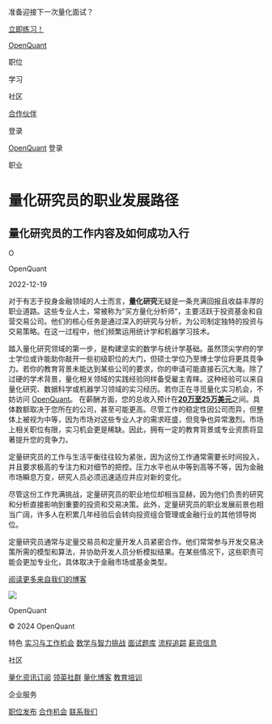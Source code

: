 准备迎接下一次量化面试？

[立即练习！](https://openquant.co/questions)

[OpenQuant](https://openquant.co/)

职位

学习

社区

[合作伙伴](https://openquant.co/partners)

登录

[OpenQuant](https://openquant.co/) 登录

职业

# 量化研究员的职业发展路径

## 量化研究员的工作内容及如何成功入行

O

OpenQuant

2022-12-19

对于有志于投身金融领域的人士而言，**量化研究**无疑是一条充满回报且收益丰厚的职业道路。这些专业人士，常被称为“买方量化分析师”，主要活跃于投资基金和自营交易公司。他们的核心任务是通过深入的研究与分析，为公司制定独特的投资与交易策略。在这一过程中，他们频繁运用统计学和机器学习技术。

踏入量化研究领域的第一步，是构建坚实的数学与统计学基础。虽然顶尖学府的学士学位或许能助你敲开一些初级职位的大门，但硕士学位乃至博士学位将更具竞争力。若你的教育背景未能达到某些公司的要求，你的申请可能直接石沉大海。除了过硬的学术背景，量化相关领域的实践经验同样备受雇主青睐。这种经验可以来自量化研究、数据科学或机器学习领域的实习经历。若你正在寻觅量化实习机会，不妨访问 [OpenQuant](https://openquant.co/quant-researcher-jobs)。
在薪酬方面，您的总收入预计在[**20万至25万美元**](https://openquant.co/salaries)之间。具体数额取决于您所在的公司，甚至可能更高。尽管工作的稳定性因公司而异，但整体上被视为中等，因为市场对这些专业人才的需求旺盛，但竞争也异常激烈。市场上相关职位有限，实习机会更是稀缺。因此，拥有一定的教育背景或专业资质将显著提升您的竞争力。

定量研究员的工作与生活平衡往往较为紧张，因为这份工作通常需要长时间投入，并且要求极高的专注力和对细节的把控。压力水平也从中等到高等不等，因为金融市场瞬息万变，研究人员必须迅速适应并应对新的变化。

尽管这份工作充满挑战，定量研究员的职业地位却相当显赫，因为他们负责的研究和分析直接影响到重要的投资和交易决策。此外，定量研究员的职业发展前景也相当广阔，许多人在积累几年经验后会转向投资组合管理或金融行业的其他领导岗位。

定量研究员通常与定量交易员和定量开发人员紧密合作。他们常常参与开发交易决策所需的模型和算法，并协助开发人员分析模拟结果。在某些情况下，这些职责可能会更加专业化，具体取决于金融市场或基金类型。

[阅读更多来自我们的博客](https://openquant.co/blog)

![](https://openquant.co/favicon.ico)

OpenQuant

© 2024 OpenQuant

特色
[实习与工作机会](https://openquant.co/) [数学与智力挑战](https://openquant.co/math-game) [面试题库](https://openquant.co/questions) [流程追踪](https://openquant.co/process-tracking) [薪资信息](https://openquant.co/salaries)

社区

[量化资讯订阅](https://openquant.substack.com/) [领英社群](https://www.linkedin.com/company/open-quant) [量化博客](https://openquant.co/blog) [教育培训](https://openquant.co/education)

企业服务

[职位发布](https://openquant.co/employers) [合作机会](https://openquant.co/employers) [联系我们](mailto:info@openquant.co)

